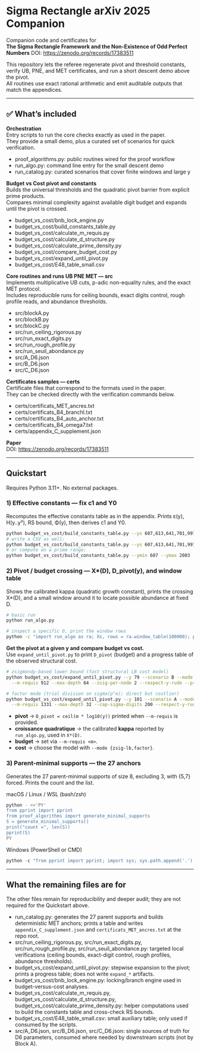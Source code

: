 # Sigma Rectangle arXiv 2025 Companion

Companion code and certificates for  
**The Sigma Rectangle Framework and the Non-Existence of Odd Perfect Numbers** DOI: https://zenodo.org/records/17383511

This repository lets the referee regenerate pivot and threshold constants, verify UB, PNE, and MET certificates, and run a short descent demo above the pivot.  
All routines use exact rational arithmetic and emit auditable outputs that match the appendices.

---

## ✅ What’s included

**Orchestration**  
Entry scripts to run the core checks exactly as used in the paper.  
They provide a small demo, plus a curated set of scenarios for quick verification.

- proof_algorithms.py: public routines wired for the proof workflow  
- run_algo.py: command line entry for the small descent demo  
- run_catalog.py: curated scenarios that cover finite windows and large y

**Budget vs Cost pivot and constants**  
Builds the universal thresholds and the quadratic pivot barrier from explicit prime products.  
Compares minimal complexity against available digit budget and expands until the pivot is crossed.

- budget_vs_cost/bnb_lock_engine.py  
- budget_vs_cost/build_constants_table.py  
- budget_vs_cost/calculate_m_requis.py  
- budget_vs_cost/calculate_d_structure.py  
- budget_vs_cost/calculate_prime_density.py  
- budget_vs_cost/compare_budget_cost.py   
- budget_vs_cost/expand_until_pivot.py  
- budget_vs_cost/E48_table_small.csv  

**Core routines and runs UB PNE MET — src**  
Implements multiplicative UB cuts, p-adic non-equality rules, and the exact MET protocol.  
Includes reproducible runs for ceiling bounds, exact digits control, rough profile reads, and abundance thresholds.

- src/blockA.py  
- src/blockB.py  
- src/blockC.py  
- src/run_ceiling_rigorous.py  
- src/run_exact_digits.py  
- src/run_rough_profile.py  
- src/run_seuil_abondance.py  
- src/A_D6.json  
- src/B_D6.json  
- src/C_D6.json  

**Certificates samples — certs**  
Certificate files that correspond to the formats used in the paper.  
They can be checked directly with the verification commands below.

- certs/certificats_MET_ancres.txt  
- certs/certificats_B4_branchI.txt  
- certs/certificats_B4_auto_anchor.txt
- certs/certificats_B4_omega7.txt 
- certs/appendix_C_supplement.json

**Paper**  
DOI: https://zenodo.org/records/17383511


---
## Quickstart

Requires Python 3.11+. No external packages.

### 1) Effective constants — fix c1 and Y0
Recomputes the effective constants table as in the appendix. Prints ε(y), H(y..y²), RS bound, Φ(y), then derives c1 and Y0.
```bash
python budget_vs_cost/build_constants_table.py --ys 607,613,641,701,997,1499
# write a CSV as well:
python budget_vs_cost/build_constants_table.py --ys 607,613,641,701,997,1499 --csv-out constants_sample.csv
# or compute on a prime range:
python budget_vs_cost/build_constants_table.py --ymin 607 --ymax 2003 --csv-out constants_range.csv
```

### 2) Pivot / budget crossing — X*(D), D_pivot(y), and window table
Shows the calibrated kappa (quadratic growth constant), prints the crossing X*(D), and a small window around it to locate possible abundance at fixed D.
```bash
# basic run
python run_algo.py

# inspect a specific D, print the window rows
python -c "import run_algo as ra; Xs, rows = ra.window_table(100000); print('X*=', Xs); [print(r) for r in rows]"
```

**Get the pivot at a given y and compare budget vs cost.**  
Use `expand_until_pivot.py` to print `D_pivot` (budget) and a progress table of the observed structural cost.
```bash
# zsigmondy-based lower bound (fast structural LB cost model)
python budget_vs_cost/expand_until_pivot.py --y 79 --scenario B --mode zsig-lb \
  --m-requis 912 --max-depth 64 --zsig-per-node 2 --respect-y-rude --print-header

# factor mode (trial division on sigma(p^e); direct but costlier)
python budget_vs_cost/expand_until_pivot.py --y 101 --scenario A --mode factor \
  --m-requis 1331 --max-depth 32 --cap-sigma-digits 200 --respect-y-rude --print-header
```
- **pivot** → `D_pivot = ceil(m * log10(y))` printed when `--m-requis` is provided.  
- **croissance quadratique** → the calibrated **kappa** reported by `run_algo.py`, used in `X*(D)`.  
- **budget** → set via `--m-requis <m>`.  
- **cost** → choose the model with `--mode {zsig-lb,factor}`.

### 3) Parent-minimal supports — the 27 anchors
Generates the 27 parent-minimal supports of size 8, excluding 3, with {5,7} forced. Prints the count and the list.

macOS / Linux / WSL (bash/zsh)
```bash
python - <<'PY'
from pprint import pprint
from proof_algorithms import generate_minimal_supports
S = generate_minimal_supports()
print("count =", len(S))
pprint(S)
PY
```

Windows (PowerShell or CMD)
```powershell
python -c "from pprint import pprint; import sys; sys.path.append('.'); from proof_algorithms import generate_minimal_supports as g; S=g(); print('count =', len(S)); pprint(S)"
```
---

## What the remaining files are for
The other files remain for reproducibility and deeper audit; they are not required for the Quickstart above.

- run_catalog.py: generates the 27 parent supports and builds deterministic MET anchors; prints a table and writes `appendix_C_supplement.json` and `certificats_MET_ancres.txt` at the repo root.
- src/run_ceiling_rigorous.py, src/run_exact_digits.py, src/run_rough_profile.py, src/run_seuil_abondance.py: targeted local verifications (ceiling bounds, exact-digit control, rough profiles, abundance thresholds).
- budget_vs_cost/expand_until_pivot.py: stepwise expansion to the pivot; prints a progress table; does not write `expand_*` artifacts.
- budget_vs_cost/bnb_lock_engine.py: locking/branch engine used in budget-versus-cost analyses.
- budget_vs_cost/calculate_m_requis.py, budget_vs_cost/calculate_d_structure.py, budget_vs_cost/calculate_prime_density.py: helper computations used to build the constants table and cross-check RS bounds.
- budget_vs_cost/E48_table_small.csv: small auxiliary table; only used if consumed by the scripts.
- src/A_D6.json, src/B_D6.json, src/C_D6.json: single sources of truth for D6 parameters, consumed where needed by downstream scripts (not by Block A).


